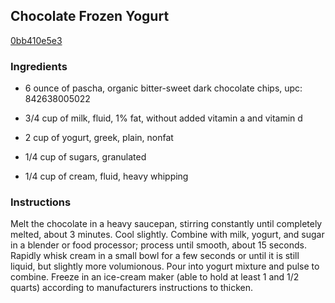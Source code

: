 ## Chocolate Frozen Yogurt

[0bb410e5e3](http://tastykitchen.com/recipes/desserts/chocolate-frozen-yogurt/)

### Ingredients

 - 6 ounce of pascha, organic bitter-sweet dark chocolate chips, upc: 842638005022

 - 3/4 cup of milk, fluid, 1% fat, without added vitamin a and vitamin d

 - 2 cup of yogurt, greek, plain, nonfat

 - 1/4 cup of sugars, granulated

 - 1/4 cup of cream, fluid, heavy whipping

### Instructions

Melt the chocolate in a heavy saucepan, stirring constantly until completely melted, about 3 minutes. Cool slightly. Combine with milk, yogurt, and sugar in a blender or food processor; process until smooth, about 15 seconds. Rapidly whisk cream in a small bowl for a few seconds or until it is still liquid, but slightly more volumionous. Pour into yogurt mixture and pulse to combine. Freeze in an ice-cream maker (able to hold at least 1 and 1/2 quarts) according to manufacturers instructions to thicken.
